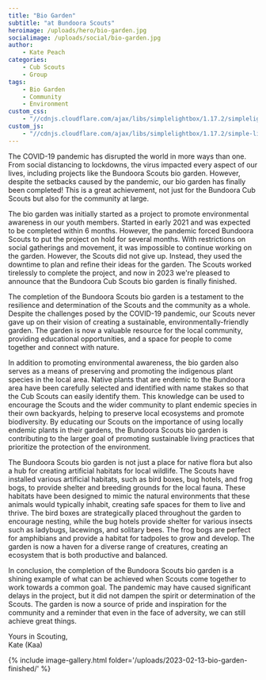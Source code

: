 ```yaml
---
title: "Bio Garden"
subtitle: "at Bundoora Scouts"
heroimage: /uploads/hero/bio-garden.jpg
socialimage: /uploads/social/bio-garden.jpg
author:
    - Kate Peach
categories:
    - Cub Scouts
    - Group
tags:
    - Bio Garden
    - Community
    - Environment
custom_css:
    - "//cdnjs.cloudflare.com/ajax/libs/simplelightbox/1.17.2/simplelightbox.min.css"
custom_js:
    - "//cdnjs.cloudflare.com/ajax/libs/simplelightbox/1.17.2/simple-lightbox.min.js"
---
```


The COVID-19 pandemic has disrupted the world in more ways than one. From social distancing to lockdowns, the virus  impacted every aspect of our lives, including projects like the Bundoora Scouts bio garden. However, despite the setbacks caused by the pandemic, our bio garden has finally been completed! This is a great achievement, not just for the Bundoora Cub Scouts but also for the community at large.

The bio garden was initially started as a project to promote environmental awareness in our youth members. Started in early 2021 and was expected to be completed within 6 months. However, the pandemic forced Bundoora Scouts to put the project on hold for several months. With restrictions on social gatherings and movement, it was impossible to continue working on the garden. However, the Scouts did not give up. Instead, they used the downtime to plan and refine their ideas for the garden. The Scouts worked tirelessly to complete the project, and now in 2023 we're pleased to announce that the Bundoora Cub Scouts bio garden is finally finished.

The completion of the Bundoora Scouts bio garden is a testament to the resilience and determination of the Scouts and the community as a whole. Despite the challenges posed by the COVID-19 pandemic, our Scouts never gave up on their vision of creating a sustainable, environmentally-friendly garden. The garden is now a valuable resource for the local community, providing educational opportunities, and a space for people to come together and connect with nature.

In addition to promoting environmental awareness, the bio garden also serves as a means of preserving and promoting the indigenous plant species in the local area. Native plants that are endemic to the Bundoora area have been carefully selected and identified with name stakes so that the Cub Scouts can easily identify them. This knowledge can be used to encourage the Scouts and the wider community to plant endemic species in their own backyards, helping to preserve local ecosystems and promote biodiversity. By educating our Scouts on the importance of using locally endemic plants in their gardens, the Bundoora Scouts bio garden is contributing to the larger goal of promoting sustainable living practices that prioritize the protection of the environment.

The Bundoora Scouts bio garden is not just a place for native flora but also a hub for creating artificial habitats for local wildlife. The Scouts have installed various artificial habitats, such as bird boxes, bug hotels, and frog bogs, to provide shelter and breeding grounds for the local fauna. These habitats have been designed to mimic the natural environments that these animals would typically inhabit, creating safe spaces for them to live and thrive. The bird boxes are strategically placed throughout the garden to encourage nesting, while the bug hotels provide shelter for various insects such as ladybugs, lacewings, and solitary bees. The frog bogs are perfect for amphibians and provide a habitat for tadpoles to grow and develop. The garden is now a haven for a diverse range of creatures, creating an ecosystem that is both productive and balanced.

In conclusion, the completion of the Bundoora Scouts bio garden is a shining example of what can be achieved when Scouts come together to work towards a common goal. The pandemic may have caused significant delays in the project, but it did not dampen the spirit or determination of the Scouts. The garden is now a source of pride and inspiration for the community and a reminder that even in the face of adversity, we can still achieve great things.

Yours in Scouting,  
Kate (Kaa)

{% include image-gallery.html folder='/uploads/2023-02-13-bio-garden-finished/' %}

